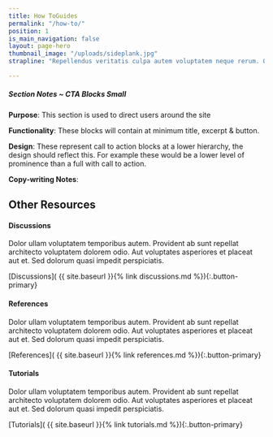 ```yaml
---
title: How ToGuides
permalink: "/how-to/"
position: 1
is_main_navigation: false
layout: page-hero
thumbnail_image: "/uploads/sideplank.jpg"
strapline: "Repellendus veritatis culpa autem voluptatem neque rerum. Odit eaque voluptatem culpa vel omnis saepe. Minus sed iusto reiciendis voluptatem. Aspernatur quia sequi quos cumque quam ut."

---
```


<!-- <article markdown="0" class="hero--sub"> -->

<!-- <i class="line-graphic">{% include slim-line-graphic.svg %}</i> -->

<!-- <div> -->

<!-- <h1>How to Guides</h1> -->
<!-- <p>Omnis omnis voluptate voluptas sunt atque. Et sed minima omnis repellendus distinctio aut quia. Qui quod iste distinctio est aut voluptas. Nobis atque suscipit eos nostrum. Harum non quisquam qui voluptatem.</p> -->

<!-- </div> -->
<!-- <figure> -->
<!-- <div style="background: url({{ site.url }}/openactive/assets/images/sideplank.jpg)center center / cover no-repeat;"></div> -->
<!-- </figure> -->

<!-- </article> -->

<article class="note-wrap">
<div class="notes">

##### Section Notes ~ CTA Blocks Small
**Purpose**: This section is used to direct users around the site

**Functionality**: These blocks will contain at minimum title, excerpt & button.

**Design**: These represent call to action blocks at a lower hierarchy, the design should reflect this. For example these would be a lower level of prominence than a full with call to action.

**Copy-writing Notes**:
</div>
</article>


<article class="call_to_action title-row">
<h2 class="sub-heading-two">Other Resources</h2>
<div class="subgrid">
<div markdown="1" class="three getting-started">

#### Discussions
Dolor ullam voluptatem temporibus autem. Provident ab sunt repellat architecto voluptatem dolorem odio. Aut voluptates asperiores et placeat aut et. Sed dolorum quasi impedit perspiciatis.

[Discussions]( {{ site.baseurl }}{% link discussions.md %}){:.button-primary}

</div>
<div markdown="1" class="three developer">


#### References
Dolor ullam voluptatem temporibus autem. Provident ab sunt repellat architecto voluptatem dolorem odio. Aut voluptates asperiores et placeat aut et. Sed dolorum quasi impedit perspiciatis.

[References]( {{ site.baseurl }}{% link references.md %}){:.button-primary}

</div>
<div markdown="1" class="three community">

#### Tutorials
Dolor ullam voluptatem temporibus autem. Provident ab sunt repellat architecto voluptatem dolorem odio. Aut voluptates asperiores et placeat aut et. Sed dolorum quasi impedit perspiciatis.

[Tutorials]( {{ site.baseurl }}{% link tutorials.md %}){:.button-primary}

</div>
</div>

</article>